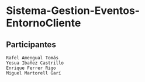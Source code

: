 # Sistema-Gestion-Eventos-EntornoCliente

## Participantes

    Rafel Amengual Tomás
    Yesua Ibañez Castrillo
    Enrique Ferrer Rigo
    Miguel Martorell Garí
